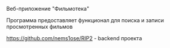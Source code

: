 Веб-приложение "Фильмотека"

Программа предоставляет функционал для поиска и записи просмотренных фильмов

https://github.com/nems1ose/RIP2 - backend проекта